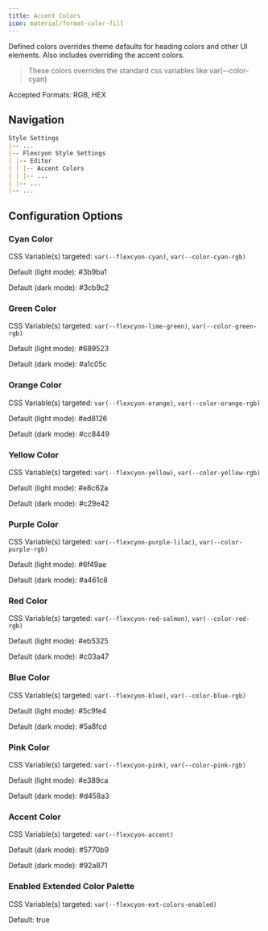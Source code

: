 ```yaml
---
title: Accent Colors
icon: material/format-color-fill
---
```


Defined colors overrides theme defaults for heading colors and other UI elements.
Also includes overriding the accent colors.

> These colors overrides the standard css variables like var(--color-cyan)

Accepted Formats: RGB, HEX

## Navigation

```md
Style Settings
|-- ...
|-- Flexcyon Style Settings
| |-- Editor
| | |-- Accent Colors
| | |-- ...
| |-- ...
|-- ...
```

## Configuration Options

### Cyan Color

CSS Variable(s) targeted: `var(--flexcyon-cyan)`, `var(--color-cyan-rgb)`

Default (light mode):
<span class="col-sqr" style="background-color: #3b9ba1"></span> #3b9ba1

Default (dark mode):
<span class="col-sqr" style="background-color: #3cb9c2"></span> #3cb9c2

### Green Color

CSS Variable(s) targeted: `var(--flexcyon-lime-green)`, `var(--color-green-rgb)`

Default (light mode):
<span class="col-sqr" style="background-color: #689523"></span> #689523

Default (dark mode):
<span class="col-sqr" style="background-color: #a1c05c"></span> #a1c05c

### Orange Color

CSS Variable(s) targeted: `var(--flexcyon-orange)`, `var(--color-orange-rgb)`

Default (light mode):
<span class="col-sqr" style="background-color: #ed8126"></span> #ed8126

Default (dark mode):
<span class="col-sqr" style="background-color: #cc8449"></span> #cc8449

### Yellow Color

CSS Variable(s) targeted: `var(--flexcyon-yellow)`, `var(--color-yellow-rgb)`

Default (light mode):
<span class="col-sqr" style="background-color: #e8c62a"></span> #e8c62a

Default (dark mode):
<span class="col-sqr" style="background-color: #c29e42"></span> #c29e42

### Purple Color

CSS Variable(s) targeted: `var(--flexcyon-purple-lilac)`, `var(--color-purple-rgb)`

Default (light mode):
<span class="col-sqr" style="background-color: #6f49ae"></span> #6f49ae

Default (dark mode):
<span class="col-sqr" style="background-color: #a461c8"></span> #a461c8

### Red Color

CSS Variable(s) targeted: `var(--flexcyon-red-salmon)`, `var(--color-red-rgb)`

Default (light mode):
<span class="col-sqr" style="background-color: #eb5325"></span> #eb5325

Default (dark mode):
<span class="col-sqr" style="background-color: #c03a47"></span> #c03a47

### Blue Color

CSS Variable(s) targeted: `var(--flexcyon-blue)`, `var(--color-blue-rgb)`

Default (light mode):
<span class="col-sqr" style="background-color: #5c9fe4"></span> #5c9fe4

Default (dark mode):
<span class="col-sqr" style="background-color: #5a8fcd"></span> #5a8fcd

### Pink Color

CSS Variable(s) targeted: `var(--flexcyon-pink)`, `var(--color-pink-rgb)`

Default (light mode):
<span class="col-sqr" style="background-color: #e389ca"></span> #e389ca

Default (dark mode):
<span class="col-sqr" style="background-color: #d458a3"></span> #d458a3

### Accent Color

CSS Variable(s) targeted: `var(--flexcyon-accent)`

Default (dark mode):
<span class="col-sqr" style="background-color: #5770b9"></span> #5770b9

Default (dark mode):
<span class="col-sqr" style="background-color: #92a871"></span> #92a871

### Enabled Extended Color Palette

CSS Variable(s) targeted: `var(--flexcyon-ext-colors-enabled)`

Default: true
